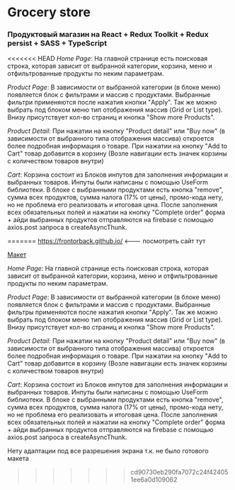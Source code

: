 # Grocery store

### Продуктовый магазин на React + Redux Toolkit + Redux persist + SASS + TypeScript

<<<<<<< HEAD
*Home Page*: На главной странице есть поисковая строка, которая зависит от выбранной категории, корзина, меню и отфильтрованные продукты по неким параметрам.

*Product Page*: В зависимости от выбранной категории (в блоке меню) появляется блок с фильтрами и массив с продуктами. Выбранные фильтри применяются после нажатия кнопки "Apply". Так же можно выбрать под блоком меню тип отображения массив (Grid or List type). Внизу присутствует кол-во страниц и кнопка "Show more Products".

*Product Detail*: При нажатии на кнопку "Product detail" или "Buy now" (в зависимости от выбранного типа отображения массива) откроется более подробная информация о товаре. При нажатии на кнопку "Add to Cart" товар добавится в корзину (Возле навигации есть значек корзины с количеством товаров внутри)

*Cart*: Корзина состоит из Блоков инпутов для заполнения информации и выбранных товаров. Инпуты были написаны с помощью UseForm библиотеки. В блоке с выбранными продуктами есть кнопка "remove", сумма всех продуктов, сумма налога (17% от цены), промо-кода нету, но не проблема его реализовать и итоговая цена. После заполнения всех обязательных полей и нажатии на кнопку "Complete order" форма + айди выбранных продуктов отправляются на firebase с помощью axios.post запроса в createAsyncThunk.



=======
<a href="https://frontorback.github.io/" target="_blank">https://frontorback.github.io/</a> <--- посмотреть сайт тут

<a href="https://www.figma.com/file/1PGSbfvK9aqGqMlN1utBRD/Figma---eCommerce-template?node-id=2%3A1713" target="_blank">Макет</a> 

*Home Page*: На главной странице есть поисковая строка, которая зависит от выбранной категории, корзина, меню и отфильтрованные продукты по неким параметрам.

*Product Page*: В зависимости от выбранной категории (в блоке меню) появляется блок с фильтрами и массив с продуктами. Выбранные фильтры применяются после нажатия кнопки "Apply". Так же можно выбрать под блоком меню тип отображения массив (Grid or List type). Внизу присутствует кол-во страниц и кнопка "Show more Products".

*Product Detail*: При нажатии на кнопку "Product detail" или "Buy now" (в зависимости от выбранного типа отображения массива) откроется более подробная информация о товаре. При нажатии на кнопку "Add to Cart" товар добавится в корзину (Возле навигации есть значек корзины с количеством товаров внутри)

*Cart*: Корзина состоит из Блоков инпутов для заполнения информации и выбранных товаров. Инпуты были написаны с помощью UseForm библиотеки. В блоке с выбранными продуктами есть кнопка "remove", сумма всех продуктов, сумма налога (17% от цены), промо-кода нету, но не проблема его реализовать и итоговая цена. После заполнения всех обязательных полей и нажатии на кнопку "Complete order" форма + айди выбранных продуктов отправляются на firebase с помощью axios.post запроса в createAsyncThunk.

Нету адаптации под все разрешения экрана т.к. не было готового макета  



>>>>>>> cd90730eb290fa7072c24f424051ee6a0d109062

